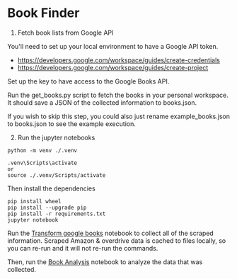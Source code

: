 # Book Finder

1. Fetch book lists from Google API

You'll need to set up your local environment to have a Google API token.
* https://developers.google.com/workspace/guides/create-credentials
* https://developers.google.com/workspace/guides/create-project

Set up the key to have access to the Google Books API. 

Run the get_books.py script to fetch the books in your personal workspace. It should save a JSON of the collected information to books.json.

If you wish to skip this step, you could also just rename example_books.json to books.json to see the example execution.

2. Run the jupyter notebooks

```
python -m venv ./.venv

.venv\Scripts\activate
or 
source ./.venv/Scripts/activate

```

Then install the dependencies
```
pip install wheel
pip install --upgrade pip
pip install -r requirements.txt
jupyter notebook
```

Run the [Transform google books](https://github.com/smonaco47/book-finder/blob/main/Transform%20google%20books.ipynb) notebook to collect all of the scraped information. Scraped Amazon & overdrive data is cached to files locally, so you can re-run and it will not re-run the commands.

Then, run the [Book Analysis](https://github.com/smonaco47/book-finder/blob/main/Book%20Analyis.ipynb) notebook to analyze the data that was collected.
